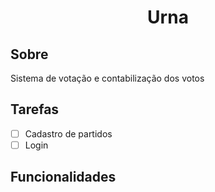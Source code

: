<h1 align='center'>Urna</h1>

## Sobre
Sistema de votação e contabilização dos votos

## Tarefas

- [ ] Cadastro de partidos
- [ ] Login

## Funcionalidades

